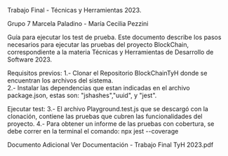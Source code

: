 Trabajo Final - Técnicas y Herramientas 2023.

Grupo 7 Marcela Paladino - María Cecilia Pezzini

Guía para ejecutar los test de prueba.
Este documento describe los pasos necesarios para ejecutar las pruebas del proyecto BlockChain, correspondiente a la materia Técnicas y Herramientas de Desarrollo de Software 2023.

Requisitos previos:
1.- Clonar el Repositorio BlockChainTyH donde se encuentran los archivos del sistema.  
2.- Instalar las dependencias que estan indicadas en el archivo package.json, estas son: "jshashes","uuid", y "jest".

Ejecutar test:
3.- El archivo Playground.test.js que se descargó con la clonación, contiene las pruebas que cubren las funcionalidades del proyecto.
4.- Para obtener un informe de las pruebas con cobertura, se debe correr en la terminal el comando: npx jest --coverage

Documento Adicional
Ver Documentación - Trabajo Final TyH 2023.pdf

